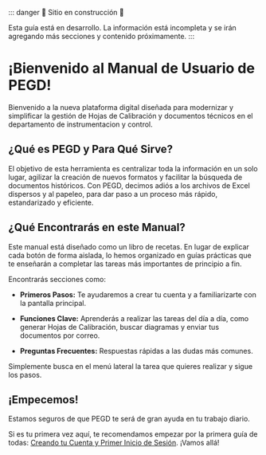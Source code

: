 ::: danger
🚧 Sitio en construcción 🚧

Esta guía está en desarrollo. La información está incompleta y se irán agregando más secciones y contenido próximamente.
:::

# ¡Bienvenido al Manual de Usuario de PEGD!

Bienvenido a la nueva plataforma digital diseñada para modernizar y simplificar la gestión de Hojas de Calibración y documentos técnicos en el departamento de instrumentacion y control.

## ¿Qué es PEGD y Para Qué Sirve?

El objetivo de esta herramienta es centralizar toda la información en un solo lugar, agilizar la creación de nuevos formatos y facilitar la búsqueda de documentos históricos. Con PEGD, decimos adiós a los archivos de Excel dispersos y al papeleo, para dar paso a un proceso más rápido, estandarizado y eficiente.

## ¿Qué Encontrarás en este Manual?

Este manual está diseñado como un libro de recetas. En lugar de explicar cada botón de forma aislada, lo hemos organizado en guías prácticas que te enseñarán a completar las tareas más importantes de principio a fin.

Encontrarás secciones como:

* **Primeros Pasos:** Te ayudaremos a crear tu cuenta y a familiarizarte con la pantalla principal.

* **Funciones Clave:** Aprenderás a realizar las tareas del día a día, como generar Hojas de Calibración, buscar diagramas y enviar tus documentos por correo.

* **Preguntas Frecuentes:** Respuestas rápidas a las dudas más comunes.

Simplemente busca en el menú lateral la tarea que quieres realizar y sigue los pasos.

## ¡Empecemos!

Estamos seguros de que PEGD te será de gran ayuda en tu trabajo diario.

Si es tu primera vez aquí, te recomendamos empezar por la primera guía de todas:  [Creando tu Cuenta y Primer Inicio de Sesión](/manual-de-usuario/01-registro-e-inicio-de-sesion). ¡Vamos allá!